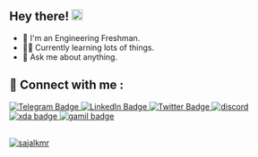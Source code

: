 ## Hey there! <img src="https://media.giphy.com/media/hvRJCLFzcasrR4ia7z/giphy.gif" width="20px">





- 🤖 I'm an Engineering Freshman.
- 🧑‍💻 Currently learning lots of things.
- 💬 Ask me about anything.





## 💬 Connect with me : 
<div id="badges">
  <a href="https://t.me/sajalkmr" target="_blank" rel="noopener noreferrer">
    <img src="https://img.shields.io/badge/-Telegram-red?color=blue&logo=telegram&logoColor=black" alt="Telegram Badge"/>
  </a>
  
  <a href="https://www.linkedin.com/in/sajalkmr/" target="_blank">
    <img src="https://img.shields.io/badge/LinkedIn-blue?style=flat-square&logo=linkedin&logoColor=white" alt="LinkedIn Badge"/>
  </a>
  
   <a href="https://twitter.com/sajalkmr18" target="_blank">
    <img src="https://img.shields.io/badge/Twitter-blue?style=flat-square&logo=twitter&logoColor=white" alt="Twitter Badge"/>
  </a>
  
  <a href="https://www.discordapp.com/users/785875026007294022" target="_blank">
    <img src="https://img.shields.io/badge/Discord-darkblue?style=flat-square&logo=discord&logoColor=white" alt="discord"/>
  </a>
  
  <a href="https://forum.xda-developers.com/m/sajalkmr.7525036/" target="_blank">
    <img src="https://img.shields.io/badge/XDA-%23AC6E2F.svg?style=flat-square&logo=XDA-Developers&logoColor=white" alt="xda badge"/>
  </a>
  
  
  
  <a href="">
    <img src="https://img.shields.io/badge/Gmail-red?style=flat-square&logo=gmail&logoColor=white" alt="gamil badge"/>
  </a>
  <br></br>
  <p align="left"> <a href="https://github.com/sajalkmr"><img src="https://komarev.com/ghpvc/?username=sajalkmr&label=Profile%20views&color=0e75b6&style=flat" alt="sajalkmr" /></a> 
  
 
  

</p>
  

  
  
  </div>
  
 
